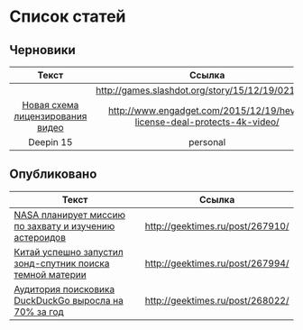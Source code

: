 # Список статей

## Черновики

|Текст|Ссылка|%|
|:-------------:|:-------------:|:-------------:|
||http://games.slashdot.org/story/15/12/19/0213214|0|
|[Новая схема лицензирования видео](draft/t_HEVC.html)|http://www.engadget.com/2015/12/19/hevc-license-deal-protects-4k-video/|100|
|Deepin 15|personal|0|

## Опубликовано

|Текст|Ссылка|
|----------|:-------------:|
|[NASA планирует миссию по захвату и изучению астероидов](done/t_NASA_Asteroid_Redirect_Mission.txt)|http://geektimes.ru/post/267910/|
|[Китай успешно запустил зонд-спутник поиска темной материи](done/t_China_dark_matter_hunter.html)|http://geektimes.ru/post/267994/|
|[Аудитория поисковика DuckDuckGo выросла на 70% за год](done/t_DuckDuckGo_70_percent.html)|http://geektimes.ru/post/268022/|
